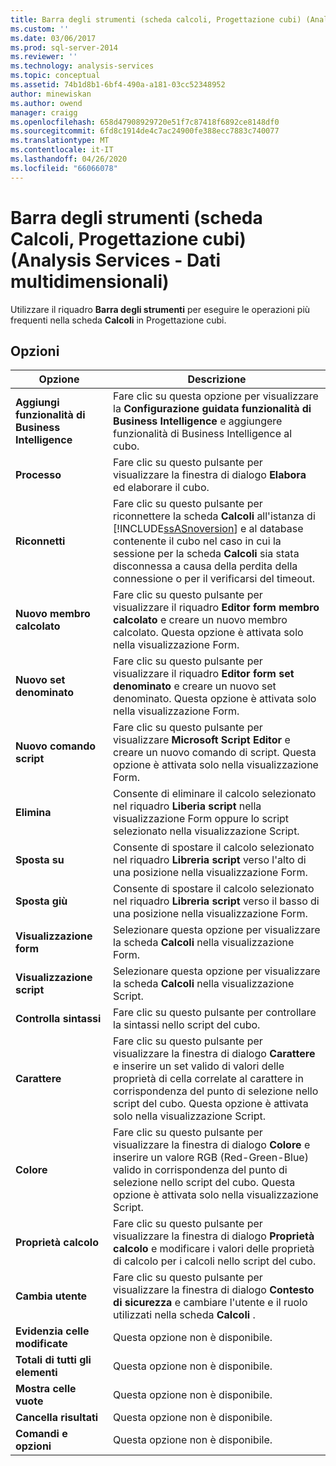 ```yaml
---
title: Barra degli strumenti (scheda calcoli, Progettazione cubi) (Analysis Services-Dati multidimensionali) | Microsoft Docs
ms.custom: ''
ms.date: 03/06/2017
ms.prod: sql-server-2014
ms.reviewer: ''
ms.technology: analysis-services
ms.topic: conceptual
ms.assetid: 74b1d8b1-6bf4-490a-a181-03cc52348952
author: minewiskan
ms.author: owend
manager: craigg
ms.openlocfilehash: 658d47908929720e51f7c87418f6892ce8148df0
ms.sourcegitcommit: 6fd8c1914de4c7ac24900fe388ecc7883c740077
ms.translationtype: MT
ms.contentlocale: it-IT
ms.lasthandoff: 04/26/2020
ms.locfileid: "66066078"
---
```

# <a name="toolbar-calculations-tab-cube-designer-analysis-services---multidimensional-data"></a>Barra degli strumenti (scheda Calcoli, Progettazione cubi) (Analysis Services - Dati multidimensionali)
  Utilizzare il riquadro **Barra degli strumenti** per eseguire le operazioni più frequenti nella scheda **Calcoli** in Progettazione cubi.  
  
## <a name="options"></a>Opzioni  
  
|Opzione|Descrizione|  
|------------|-----------------|  
|**Aggiungi funzionalità di Business Intelligence**|Fare clic su questa opzione per visualizzare la **Configurazione guidata funzionalità di Business Intelligence** e aggiungere funzionalità di Business Intelligence al cubo.|  
|**Processo**|Fare clic su questo pulsante per visualizzare la finestra di dialogo **Elabora** ed elaborare il cubo.|  
|**Riconnetti**|Fare clic su questo pulsante per riconnettere la scheda **Calcoli** all'istanza di [!INCLUDE[ssASnoversion](../includes/ssasnoversion-md.md)] e al database contenente il cubo nel caso in cui la sessione per la scheda **Calcoli** sia stata disconnessa a causa della perdita della connessione o per il verificarsi del timeout.|  
|**Nuovo membro calcolato**|Fare clic su questo pulsante per visualizzare il riquadro **Editor form membro calcolato** e creare un nuovo membro calcolato. Questa opzione è attivata solo nella visualizzazione Form.|  
|**Nuovo set denominato**|Fare clic su questo pulsante per visualizzare il riquadro **Editor form set denominato** e creare un nuovo set denominato. Questa opzione è attivata solo nella visualizzazione Form.|  
|**Nuovo comando script**|Fare clic su questo pulsante per visualizzare **Microsoft Script Editor** e creare un nuovo comando di script. Questa opzione è attivata solo nella visualizzazione Form.|  
|**Elimina**|Consente di eliminare il calcolo selezionato nel riquadro **Liberia script** nella visualizzazione Form oppure lo script selezionato nella visualizzazione Script.|  
|**Sposta su**|Consente di spostare il calcolo selezionato nel riquadro **Libreria script** verso l'alto di una posizione nella visualizzazione Form.|  
|**Sposta giù**|Consente di spostare il calcolo selezionato nel riquadro **Libreria script** verso il basso di una posizione nella visualizzazione Form.|  
|**Visualizzazione form**|Selezionare questa opzione per visualizzare la scheda **Calcoli** nella visualizzazione Form.|  
|**Visualizzazione script**|Selezionare questa opzione per visualizzare la scheda **Calcoli** nella visualizzazione Script.|  
|**Controlla sintassi**|Fare clic su questo pulsante per controllare la sintassi nello script del cubo.|  
|**Carattere**|Fare clic su questo pulsante per visualizzare la finestra di dialogo **Carattere** e inserire un set valido di valori delle proprietà di cella correlate al carattere in corrispondenza del punto di selezione nello script del cubo. Questa opzione è attivata solo nella visualizzazione Script.|  
|**Colore**|Fare clic su questo pulsante per visualizzare la finestra di dialogo **Colore** e inserire un valore RGB (Red-Green-Blue) valido in corrispondenza del punto di selezione nello script del cubo. Questa opzione è attivata solo nella visualizzazione Script.|  
|**Proprietà calcolo**|Fare clic su questo pulsante per visualizzare la finestra di dialogo **Proprietà calcolo** e modificare i valori delle proprietà di calcolo per i calcoli nello script del cubo.|  
|**Cambia utente**|Fare clic su questo pulsante per visualizzare la finestra di dialogo **Contesto di sicurezza** e cambiare l'utente e il ruolo utilizzati nella scheda **Calcoli** .|  
|**Evidenzia celle modificate**|Questa opzione non è disponibile.|  
|**Totali di tutti gli elementi**|Questa opzione non è disponibile.|  
|**Mostra celle vuote**|Questa opzione non è disponibile.|  
|**Cancella risultati**|Questa opzione non è disponibile.|  
|**Comandi e opzioni**|Questa opzione non è disponibile.|  
  
  
